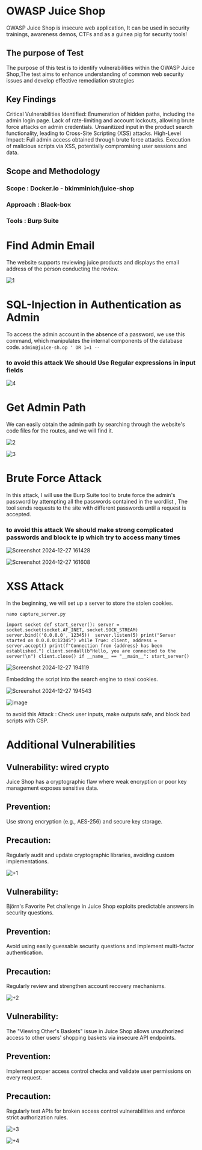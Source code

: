 # OWASP Juice Shop
OWASP Juice Shop is insecure web application, It can be used in security trainings, awareness demos, CTFs and as a guinea pig for security tools! 
## The purpose of Test
The purpose of this test is to identify vulnerabilities within the OWASP Juice Shop,The test aims to enhance understanding of common web security issues and develop effective remediation strategies
## Key Findings
Critical Vulnerabilities Identified:
Enumeration of hidden paths, including the admin login page.
Lack of rate-limiting and account lockouts, allowing brute force attacks on admin credentials.
Unsanitized input in the product search functionality, leading to Cross-Site Scripting (XSS) attacks.
High-Level Impact:
Full admin access obtained through brute force attacks.
Execution of malicious scripts via XSS, potentially compromising user sessions and data.
## Scope and Methodology
###  Scope : Docker.io -  bkimminich/juice-shop
###  Approach : Black-box
###  Tools : Burp Suite
# Find Admin Email
The website supports reviewing juice products and displays the email address of the person conducting the review.

![1](https://github.com/user-attachments/assets/02e31a84-7bd5-469b-9a3e-fb2dfe6321db)
# SQL-Injection in Authentication as Admin
To access the admin account in the absence of a password, we use this command, which manipulates the internal components of the database code.
`admin@juice-sh.op ' OR 1=1 --`
### to avoid this attack We should Use Regular expressions in input fields

![4](https://github.com/user-attachments/assets/b8114625-efaf-4aa4-a6d7-67b32044088c)
# Get Admin Path
We can easily obtain the admin path by searching through the website's code files for the routes, and we will find it.

![2](https://github.com/user-attachments/assets/387e7b35-9b7b-4db3-ab8a-e1b1c676bc22)

![3](https://github.com/user-attachments/assets/410d8c9f-1c92-4743-9603-d552c2722d2b)
# Brute Force Attack
In this attack, I will use the Burp Suite tool to brute force the admin's password by attempting all the passwords contained in the wordlist , The tool sends requests to the site with different passwords until a request is accepted. 
### to avoid this attack We should make strong complicated passwords and block te ip which try to access many times

![Screenshot 2024-12-27 161428](https://github.com/user-attachments/assets/e2a9ef38-fb81-47df-953a-ce36709d9f22)

![Screenshot 2024-12-27 161608](https://github.com/user-attachments/assets/7d61f0f9-6b86-4b21-9e21-4441666ce366)
#  XSS Attack
In the beginning, we will set up a server to store the stolen cookies.

`nano capture_server.py`


`import socket
def start_server():
    server = socket.socket(socket.AF_INET, socket.SOCK_STREAM)
    server.bind(('0.0.0.0', 12345)) 
    server.listen(5)
    print("Server started on 0.0.0.0:12345")
    while True:
        client, address = server.accept()
        print(f"Connection from {address} has been established.")
        client.sendall(b"Hello, you are connected to the server!\n")
        client.close()
if __name__ == "__main__":
    start_server()`

  ![Screenshot 2024-12-27 194119](https://github.com/user-attachments/assets/d57099f7-e09c-4b66-b1c8-092f48041930)
  
Embedding the script into the search engine to steal cookies.

![Screenshot 2024-12-27 194543](https://github.com/user-attachments/assets/fccff3cf-462b-4217-83ea-a1c9e6a8679e)

![image](https://github.com/user-attachments/assets/b42db7a4-78ad-4133-b1eb-5d89be1f064d)

to avoid this Attack : Check user inputs, make outputs safe, and block bad scripts with CSP.
# Additional Vulnerabilities 
## Vulnerability: wired crypto
Juice Shop has a cryptographic flaw where weak encryption or poor key management exposes sensitive data.  
## Prevention:
Use strong encryption (e.g., AES-256) and secure key storage.  
## Precaution: 
Regularly audit and update cryptographic libraries, avoiding custom implementations.

![+1](https://github.com/user-attachments/assets/0fec56c4-468c-4da9-8fcd-b633a7357691)
## Vulnerability: 
Björn's Favorite Pet challenge in Juice Shop exploits predictable answers in security questions.  
## Prevention: 
Avoid using easily guessable security questions and implement multi-factor authentication.  
## Precaution: 
Regularly review and strengthen account recovery mechanisms.

![+2](https://github.com/user-attachments/assets/5999f059-525d-4b6e-94f6-8ae513d86053)
## Vulnerability: 
The "Viewing Other's Baskets" issue in Juice Shop allows unauthorized access to other users' shopping baskets via insecure API endpoints.  
## Prevention: 
Implement proper access control checks and validate user permissions on every request.  
## Precaution: 
Regularly test APIs for broken access control vulnerabilities and enforce strict authorization rules.

![+3](https://github.com/user-attachments/assets/32e1a44f-352d-4918-8f89-ea17bfcb2652)

![+4](https://github.com/user-attachments/assets/25c45752-9723-4885-aba4-d965c3d6213c)












